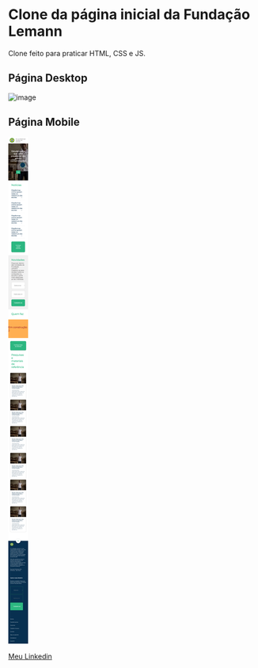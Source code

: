 # Clone da página inicial da Fundação Lemann

 Clone feito para praticar HTML, CSS e JS.

## Página Desktop

 ![image](./README/All-page.png)
 

## Página Mobile

 ![image](./README/All-page-responsive.png)


[Meu Linkedin](https://www.linkedin.com/in/kaio-matos-9532271a5)
